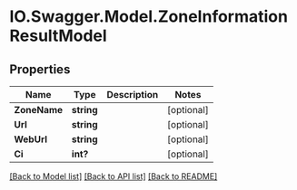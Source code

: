 # IO.Swagger.Model.ZoneInformationResultModel
## Properties

Name | Type | Description | Notes
------------ | ------------- | ------------- | -------------
**ZoneName** | **string** |  | [optional] 
**Url** | **string** |  | [optional] 
**WebUrl** | **string** |  | [optional] 
**Ci** | **int?** |  | [optional] 

[[Back to Model list]](../README.md#documentation-for-models) [[Back to API list]](../README.md#documentation-for-api-endpoints) [[Back to README]](../README.md)

